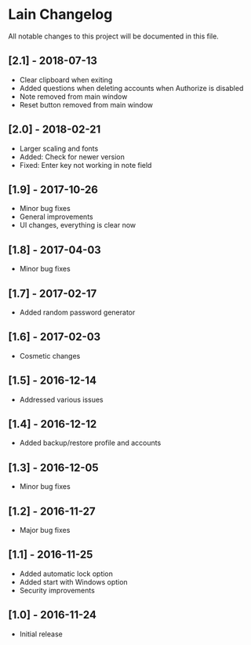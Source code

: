 # Lain Changelog

All notable changes to this project will be documented in this file.

## [2.1] - 2018-07-13
- Clear clipboard when exiting
- Added questions when deleting accounts when Authorize is disabled
- Note removed from main window
- Reset button removed from main window

## [2.0] - 2018-02-21
- Larger scaling and fonts
- Added: Check for newer version
- Fixed: Enter key not working in note field

## [1.9] - 2017-10-26
- Minor bug fixes
- General improvements
- UI changes, everything is clear now

## [1.8] - 2017-04-03
- Minor bug fixes

## [1.7] - 2017-02-17
- Added random password generator

## [1.6] - 2017-02-03
- Cosmetic changes

## [1.5] - 2016-12-14
- Addressed various issues

## [1.4] - 2016-12-12
- Added backup/restore profile and accounts

## [1.3] - 2016-12-05
- Minor bug fixes

## [1.2] - 2016-11-27
- Major bug fixes

## [1.1] - 2016-11-25
- Added automatic lock option
- Added start with Windows option
- Security improvements

## [1.0] - 2016-11-24
- Initial release